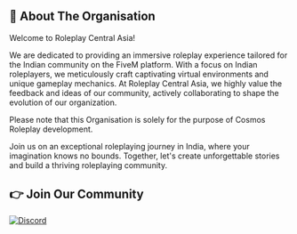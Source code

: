 <p align="center">
<!--   <img src="https://github.com/CosmosRoleplayIndia/.github/assets/91739770/e2a03081-e68f-42fb-b347-915a5ccdfaaa" alt="Cosmos Logo"> -->
</p>

## 👋 About The Organisation
Welcome to Roleplay Central Asia!

We are dedicated to providing an immersive roleplay experience tailored for the Indian community on the FiveM platform. With a focus on Indian roleplayers, we meticulously craft captivating virtual environments and unique gameplay mechanics. At Roleplay Central Asia, we highly value the feedback and ideas of our community, actively collaborating to shape the evolution of our organization.

Please note that this Organisation is solely for the purpose of Cosmos Roleplay development.

Join us on an exceptional roleplaying journey in India, where your imagination knows no bounds. Together, let's create unforgettable stories and build a thriving roleplaying community.

## 👉 Join Our Community
[![Discord](https://img.shields.io/badge/Discord-%237289DA.svg?style=for-the-badge&logo=discord&logoColor=white)](https://discord.gg/sz64EPUEJP)
